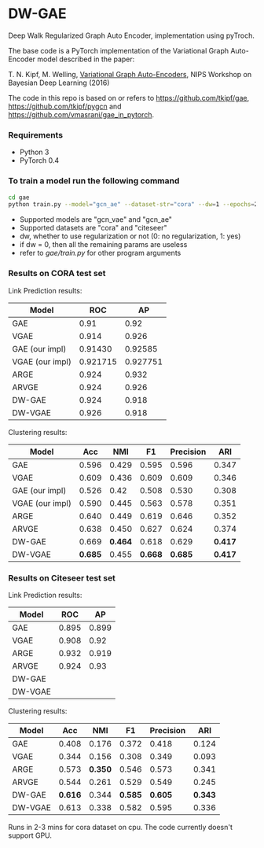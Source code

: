 # DW-GAE
Deep Walk Regularized Graph Auto Encoder, implementation using pyTroch.

The base code is a PyTorch implementation of the Variational Graph Auto-Encoder model described in the paper:
 
T. N. Kipf, M. Welling, [Variational Graph Auto-Encoders](https://arxiv.org/abs/1611.07308), NIPS Workshop on Bayesian Deep Learning (2016)

The code in this repo is based on or refers to https://github.com/tkipf/gae, https://github.com/tkipf/pygcn and https://github.com/vmasrani/gae_in_pytorch.

### Requirements
- Python 3
- PyTorch 0.4 

### To train a model run the following command
```bash
cd gae
python train.py --model="gcn_ae" --dataset-str="cora" --dw=1 --epochs=200 --walk-length=5 --window-size=3 --number-walks=5 --lr_dw=0.01
```
- Supported models are "gcn_vae" and "gcn_ae"
- Supported datasets are "cora" and "citeseer"
- dw, whether to use regularization or not (0: no regularization, 1: yes)
- if dw = 0, then all the remaining params are useless
- refer to _gae/train.py_ for other program arguments

### Results on CORA test set
Link Prediction results:

Model | ROC | AP
---|---|---
GAE | 0.91 | 0.92
VGAE | 0.914 | 0.926
GAE (our impl) | 0.91430 | 0.92585
VGAE (our impl) | 0.921715 | 0.927751
ARGE | 0.924 | 0.932
ARVGE | 0.924 | 0.926
DW-GAE | 0.924 | 0.918
DW-VGAE | 0.926 | 0.918

Clustering results:

Model | Acc | NMI | F1 | Precision | ARI
---|---|---|---|---|---
GAE | 0.596 | 0.429 | 0.595 | 0.596 | 0.347
VGAE | 0.609 | 0.436 | 0.609 | 0.609 | 0.346
GAE (our impl) | 0.526 | 0.42 | 0.508 | 0.530 | 0.308
VGAE (our impl) | 0.590 | 0.445 | 0.563 | 0.578 | 0.351
ARGE | 0.640 | 0.449 | 0.619 | 0.646 | 0.352
ARVGE | 0.638 | 0.450 | 0.627 | 0.624 | 0.374
DW-GAE | 0.669 | **0.464** | 0.618 | 0.629 | **0.417**
DW-VGAE | **0.685** | 0.455 | **0.668** | **0.685** | **0.417**

### Results on Citeseer test set
Link Prediction results:

Model | ROC | AP
---|---|---
GAE | 0.895 | 0.899
VGAE | 0.908 | 0.92
ARGE | 0.932 | 0.919
ARVGE | 0.924 | 0.93
DW-GAE |  |
DW-VGAE |  | 

Clustering results:

Model | Acc | NMI | F1 | Precision | ARI
---|---|---|---|---|---
GAE | 0.408 | 0.176 | 0.372 | 0.418 | 0.124
VGAE | 0.344 | 0.156 | 0.308 | 0.349 | 0.093
ARGE | 0.573 | **0.350** | 0.546 | 0.573 | 0.341
ARVGE | 0.544 | 0.261 | 0.529 | 0.549 | 0.245
DW-GAE | **0.616** | 0.344 | **0.585** | **0.605** | **0.343**
DW-VGAE | 0.613 | 0.338 | 0.582 | 0.595 | 0.336

Runs in 2-3 mins for cora dataset on cpu. The code currently doesn't support GPU.
